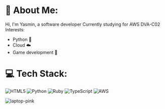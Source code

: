 
# 💫 About Me:

Hi, I'm Yasmin, a software developer
Currently studying for AWS DVA-C02 
Interests: 
 - Python 🐍
 - Cloud ☁️
 - Game development 👾

# 💻 Tech Stack:

![HTML5](https://img.shields.io/badge/html5-%23E34F26.svg?style=for-the-badge&logo=html5&logoColor=white) ![Python](https://img.shields.io/badge/python-3670A0?style=for-the-badge&logo=python&logoColor=ffdd54) ![Ruby](https://img.shields.io/badge/ruby-%23CC342D.svg?style=for-the-badge&logo=ruby&logoColor=white) ![TypeScript](https://img.shields.io/badge/typescript-%23007ACC.svg?style=for-the-badge&logo=typescript&logoColor=white) ![AWS](https://img.shields.io/badge/AWS-%23FF9900.svg?style=for-the-badge&logo=amazon-aws&logoColor=white)

![laptop-pink](https://media3.giphy.com/media/ZSZTGUtpQr0u7cfveB/giphy.gif)
